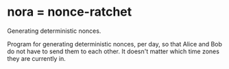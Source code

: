 # nora = nonce-ratchet
Generating deterministic nonces.

Program for generating deterministic nonces, per day,
so that Alice and Bob do not have to send them to each
other. It doesn't matter which time zones they are
currently in.
